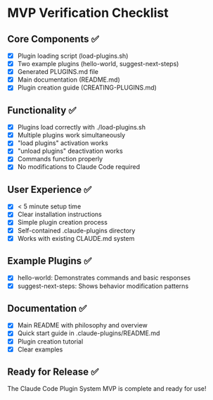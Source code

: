 # MVP Verification Checklist

## Core Components ✅
- [x] Plugin loading script (load-plugins.sh)
- [x] Two example plugins (hello-world, suggest-next-steps)
- [x] Generated PLUGINS.md file
- [x] Main documentation (README.md)
- [x] Plugin creation guide (CREATING-PLUGINS.md)

## Functionality ✅
- [x] Plugins load correctly with ./load-plugins.sh
- [x] Multiple plugins work simultaneously
- [x] "load plugins" activation works
- [x] "unload plugins" deactivation works
- [x] Commands function properly
- [x] No modifications to Claude Code required

## User Experience ✅
- [x] < 5 minute setup time
- [x] Clear installation instructions
- [x] Simple plugin creation process
- [x] Self-contained .claude-plugins directory
- [x] Works with existing CLAUDE.md system

## Example Plugins ✅
- [x] hello-world: Demonstrates commands and basic responses
- [x] suggest-next-steps: Shows behavior modification patterns

## Documentation ✅
- [x] Main README with philosophy and overview
- [x] Quick start guide in .claude-plugins/README.md
- [x] Plugin creation tutorial
- [x] Clear examples

## Ready for Release ✅

The Claude Code Plugin System MVP is complete and ready for use!